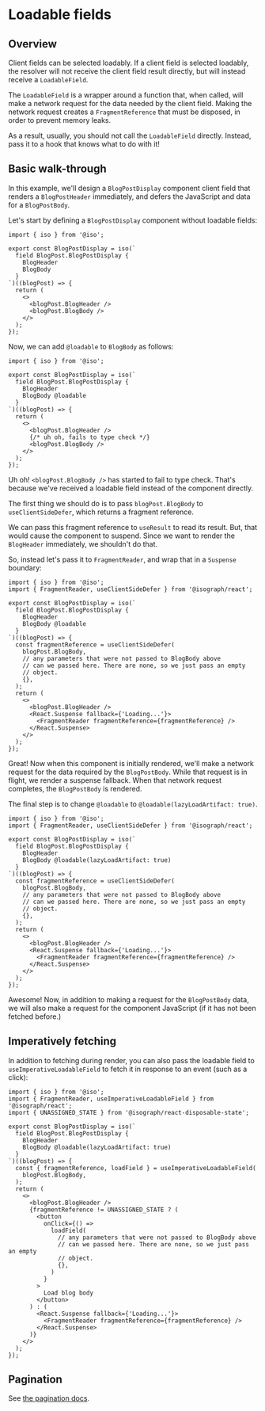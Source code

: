 # Loadable fields

## Overview

Client fields can be selected loadably. If a client field is selected loadably, the resolver will not receive the client field result directly, but will instead receive a `LoadableField`.

The `LoadableField` is a wrapper around a function that, when called, will make a network request for the data needed by the client field. Making the network request creates a `FragmentReference` that must be disposed, in order to prevent memory leaks.

As a result, usually, you should not call the `LoadableField` directly. Instead, pass it to a hook that knows what to do with it!

## Basic walk-through

In this example, we'll design a `BlogPostDisplay` component client field that renders a `BlogPostHeader` immediately, and defers the JavaScript and data for a `BlogPostBody`.

Let's start by defining a `BlogPostDisplay` component without loadable fields:

```tsx
import { iso } from '@iso';

export const BlogPostDisplay = iso(`
  field BlogPost.BlogPostDisplay {
    BlogHeader
    BlogBody
  }
`)((blogPost) => {
  return (
    <>
      <blogPost.BlogHeader />
      <blogPost.BlogBody />
    </>
  );
});
```

Now, we can add `@loadable` to `BlogBody` as follows:

```tsx
import { iso } from '@iso';

export const BlogPostDisplay = iso(`
  field BlogPost.BlogPostDisplay {
    BlogHeader
    BlogBody @loadable
  }
`)((blogPost) => {
  return (
    <>
      <blogPost.BlogHeader />
      {/* uh oh, fails to type check */}
      <blogPost.BlogBody />
    </>
  );
});
```

Uh oh! `<blogPost.BlogBody />` has started to fail to type check. That's because we've received a loadable field instead of the component directly.

The first thing we should do is to pass `blogPost.BlogBody` to `useClientSideDefer`, which returns a fragment reference.

We can pass this fragment reference to `useResult` to read its result. But, that would cause the component to suspend. Since we want to render the `BlogHeader` immediately, we shouldn't do that.

So, instead let's pass it to `FragmentReader`, and wrap that in a `Suspense` boundary:

```tsx
import { iso } from '@iso';
import { FragmentReader, useClientSideDefer } from '@isograph/react';

export const BlogPostDisplay = iso(`
  field BlogPost.BlogPostDisplay {
    BlogHeader
    BlogBody @loadable
  }
`)((blogPost) => {
  const fragmentReference = useClientSideDefer(
    blogPost.BlogBody,
    // any parameters that were not passed to BlogBody above
    // can we passed here. There are none, so we just pass an empty
    // object.
    {},
  );
  return (
    <>
      <blogPost.BlogHeader />
      <React.Suspense fallback={'Loading...'}>
        <FragmentReader fragmentReference={fragmentReference} />
      </React.Suspense>
    </>
  );
});
```

Great! Now when this component is initially rendered, we'll make a network request for the data required by the `BlogPostBody`. While that request is in flight, we render a suspense fallback. When that network request completes, the `BlogPostBody` is rendered.

The final step is to change `@loadable` to `@loadable(lazyLoadArtifact: true)`.

```tsx
import { iso } from '@iso';
import { FragmentReader, useClientSideDefer } from '@isograph/react';

export const BlogPostDisplay = iso(`
  field BlogPost.BlogPostDisplay {
    BlogHeader
    BlogBody @loadable(lazyLoadArtifact: true)
  }
`)((blogPost) => {
  const fragmentReference = useClientSideDefer(
    blogPost.BlogBody,
    // any parameters that were not passed to BlogBody above
    // can we passed here. There are none, so we just pass an empty
    // object.
    {},
  );
  return (
    <>
      <blogPost.BlogHeader />
      <React.Suspense fallback={'Loading...'}>
        <FragmentReader fragmentReference={fragmentReference} />
      </React.Suspense>
    </>
  );
});
```

Awesome! Now, in addition to making a request for the `BlogPostBody` data, we will also make a request for the component JavaScript (if it has not been fetched before.)

## Imperatively fetching

In addition to fetching during render, you can also pass the loadable field to `useImperativeLoadableField` to fetch it in response to an event (such as a click):

```tsx
import { iso } from '@iso';
import { FragmentReader, useImperativeLoadableField } from '@isograph/react';
import { UNASSIGNED_STATE } from '@isograph/react-disposable-state';

export const BlogPostDisplay = iso(`
  field BlogPost.BlogPostDisplay {
    BlogHeader
    BlogBody @loadable(lazyLoadArtifact: true)
  }
`)((blogPost) => {
  const { fragmentReference, loadField } = useImperativeLoadableField(
    blogPost.BlogBody,
  );
  return (
    <>
      <blogPost.BlogHeader />
      {fragmentReference != UNASSIGNED_STATE ? (
        <button
          onClick={() =>
            loadField(
              // any parameters that were not passed to BlogBody above
              // can we passed here. There are none, so we just pass an empty
              // object.
              {},
            )
          }
        >
          Load blog body
        </button>
      ) : (
        <React.Suspense fallback={'Loading...'}>
          <FragmentReader fragmentReference={fragmentReference} />
        </React.Suspense>
      )}
    </>
  );
});
```

## Pagination

See [the pagination docs](./pagination).
